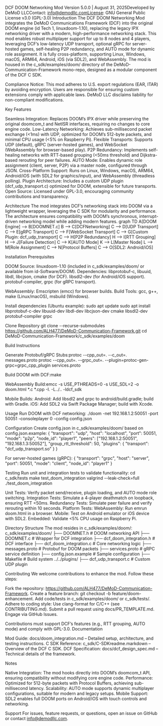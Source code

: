 DCF DOOM Networking Mod
Version 5.0.0 | August 31, 2025Developed by DeMoD LLCContact: info@demodllc.comLicense: GNU General Public License v3.0 (GPL-3.0)
Introduction
The DCF DOOM Networking Mod integrates the DeMoD Communications Framework (DCF) into the original DOOM engine (id Tech 1, linuxdoom-1.10), replacing the legacy IPX networking driver with a modern, high-performance networking stack. This mod enables robust multiplayer support for up to 8 nodes and 4 players, leveraging DCF’s low-latency UDP transport, optional gRPC for server-hosted games, self-healing P2P redundancy, and AUTO mode for dynamic role assignment. It is fully cross-platform, supporting Linux, Windows, macOS, ARM64, Android, iOS (via SDL2), and WebAssembly. The mod is housed in the c_sdk/examples/doom/ directory of the DeMoD-Communication-Framework mono-repo, designed as a modular component of the DCF C SDK.

Compliance Notice: This mod adheres to U.S. export regulations (EAR, ITAR) by avoiding encryption. Users are responsible for ensuring custom extensions comply with applicable laws. DeMoD LLC disclaims liability for non-compliant modifications.

Key Features

Seamless Integration: Replaces DOOM’s IPX driver while preserving the original doomcom_t and NetISR interfaces, requiring no changes to core engine code.
Low-Latency Networking: Achieves sub-millisecond packet exchange (<1ms) with UDP, optimized for DOOM’s 512-byte packets, and minimal CPU usage (<5% on Raspberry Pi).
Flexible Transports: Supports UDP (default), gRPC (server-hosted games), and WebSocket (WebAssembly for browser-based play).
P2P Redundancy: Implements self-healing networks with RTT-based grouping (<50ms threshold) and Dijkstra-based rerouting for peer failures.
AUTO Mode: Enables dynamic role assignment (client, server, P2P) via a master node, configured through JSON.
Cross-Platform Support: Runs on Linux, Windows, macOS, ARM64, Android/iOS (with SDL2 for graphics/input), and WebAssembly (threadless polling).
Plugin Architecture: Includes a custom UDP plugin (dcf_udp_transport.c) optimized for DOOM, extensible for future transports.
Open Source: Licensed under GPL-3.0, encouraging community contributions and transparency.

Architecture
The mod integrates DCF’s networking stack into DOOM via a lightweight wrapper, leveraging the C SDK for modularity and performance. The architecture ensures compatibility with DOOM’s synchronous, interrupt-driven networking model while adding modern features.
graph TD
    A[DOOM Engine] --> B[DOOMNET.c]
    B --> C[DCFNetworking]
    C --> D[UDP Transport]
    C --> E[gRPC Transport]
    C --> F[WebSocket Transport]
    C --> G[Custom Plugin: dcf_udp_transport]
    C --> H[P2P Redundancy]
    H --> I[RTT Grouping]
    H --> J[Failure Detection]
    C --> K[AUTO Mode]
    K --> L[Master Node]
    L --> M[Role Assignment]
    C --> N[Protocol Buffers]
    C --> O[SDL2: Android/iOS]

Installation
Prerequisites

DOOM Source: linuxdoom-1.10 (included in c_sdk/examples/doom/ or available from id-Software/DOOM).
Dependencies:
libprotobuf-c, libuuid, libdl, libcjson, cmake (for DCF).
libsdl2-dev (for Android/iOS support).
protobuf-compiler, grpc (for gRPC transport).


WebAssembly: Emscripten (emcc) for browser builds.
Build Tools: gcc, g++, make (Linux/macOS), msbuild (Windows).

Install dependencies (Ubuntu example):
sudo apt update
sudo apt install libprotobuf-c-dev libuuid-dev libdl-dev libcjson-dev cmake libsdl2-dev protobuf-compiler grpc

Clone Repository
git clone --recurse-submodules https://github.com/ALH477/DeMoD-Communication-Framework.git
cd DeMoD-Communication-Framework/c_sdk/examples/doom

Build Instructions

Generate Protobuf/gRPC Stubs:protoc --cpp_out=. --c_out=. messages.proto
protoc --cpp_out=. --grpc_out=. --plugin=protoc-gen-grpc=grpc_cpp_plugin services.proto


Build DOOM with DCF:make


WebAssembly Build:emcc -s USE_PTHREADS=0 -s USE_SDL=2 -o doom.html *.c *.cpp -I. -L../.. -ldcf_sdk


Mobile Builds:
Android: Add libsdl2 and grpc to android/build.gradle; build with Gradle.
iOS: Add SDL2 via Swift Package Manager; build with Xcode.



Usage
Run DOOM with DCF networking:
./doom -net 192.168.1.2:50051 -port 50051 -consoleplayer 0 -config config.json

Configuration
Create config.json in c_sdk/examples/doom/ based on config.json.example:
{
  "transport": "udp",
  "host": "localhost",
  "port": 50051,
  "mode": "p2p",
  "node_id": "player1",
  "peers": ["192.168.1.2:50051", "192.168.1.3:50052"],
  "group_rtt_threshold": 50,
  "plugins": {
    "transport": "dcf_udp_transport.so"
  }
}

For server-hosted games (gRPC):
{
  "transport": "grpc",
  "host": "server",
  "port": 50051,
  "mode": "client",
  "node_id": "player1"
}

Testing
Run unit and integration tests to validate functionality:
cd c_sdk/tests
make test_doom_integration
valgrind --leak-check=full ./test_doom_integration


Unit Tests: Verify packet send/receive, plugin loading, and AUTO mode role switching.
Integration Tests: Simulate a 4-player deathmatch on loopback, ensuring RTT <50ms.
Redundancy Tests: Simulate peer failure and verify rerouting within 10 seconds.
Platform Tests:
WebAssembly: Run emrun doom.html in a browser.
Mobile: Test on Android emulator or iOS device with SDL2.
Embedded: Validate <5% CPU usage on Raspberry Pi.



Directory Structure
The mod resides in c_sdk/examples/doom/:
c_sdk/examples/doom/
├── DOOMNET.h          # DOOM networking API
├── DOOMNET.c          # Wrapper for DCF integration
├── dcf_doom_integration.h  # DCF interface
├── dcf_doom_integration.c  # Core networking logic
├── messages.proto      # Protobuf for DOOM packets
├── services.proto      # gRPC service definition
├── config.json.example # Sample configuration
├── Makefile           # Build system
../../plugins/
├── dcf_udp_transport.c # Custom UDP plugin

Contributing
We welcome contributions to enhance the mod. Follow these steps:

Fork the repository: https://github.com/ALH477/DeMoD-Communication-Framework.
Create a feature branch: git checkout -b feature/doom-enhancement.
Add code/tests in c_sdk/examples/doom/ or c_sdk/tests/.
Adhere to coding style: Use clang-format for C/C++ (see CONTRIBUTING.md).
Submit a pull request using docs/PR_TEMPLATE.md.
Engage via GitHub Issues.

Contributions must support DCF’s features (e.g., RTT grouping, AUTO mode) and comply with GPL-3.0.
Documentation

Mod Guide: docs/doom_integration.md – Detailed setup, architecture, and testing instructions.
C SDK Reference: c_sdk/C-SDKreadme.markdown – Overview of the DCF C SDK.
DCF Specification: docs/dcf_design_spec.md – Technical details of the framework.

Notes

Native Integration: The mod hooks directly into DOOM’s doomcom_t API, ensuring compatibility without modifying core engine code.
Performance: Optimized for 512-byte packets with Protocol Buffers, achieving sub-millisecond latency.
Scalability: AUTO mode supports dynamic multiplayer configurations, suitable for modern and legacy setups.
Mobile Support: SDL2 enables full DOOM ports on Android/iOS with touch controls and networking.

Support
For issues, feature requests, or questions, open an issue on GitHub or contact info@demodllc.com.
